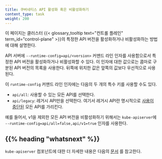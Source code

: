 ```yaml
---
title: 쿠버네티스 API 활성화 혹은 비활성화하기
content_type: task
weight: 200
---
```


<!-- overview -->
이 페이지는 클러스터 {{< glossary_tooltip text="컨트롤 플레인" term_id="control-plane" >}}의
특정한 API 버전을 활성화하거나 비활성화하는 방법에 대해 설명한다.

<!-- steps -->


API 서버에 `--runtime-config=api/<version>` 커맨드 라인 인자를 사용함으로서 특정한 API 버전을 
활성화하거나 비활성화할 수 있다. 이 인자에 대한 값으로는 콤마로 구분된 API 버전의 목록을 사용한다.
뒤쪽에 위치한 값은 앞쪽의 값보다 우선적으로 사용된다.

이 `runtime-config` 커맨드 라인 인자에는 다음의 두 개의 특수 키를 사용할 수도 있다.

- `api/all`: 사용할 수 있는 모든 API를 선택한다.
- `api/legacy`: 레거시 API만을 선택한다. 여기서 레거시 API란 명시적으로
   [사용이 중단된](/docs/reference/using-api/deprecation-policy/) 모든 API를 가리킨다.

예를 들어서, v1을 제외한 모든 API 버전을 비활성화하기 위해서는 `kube-apiserver`에 
`--runtime-config=api/all=false,api/v1=true` 인자를 사용한다.

## {{% heading "whatsnext" %}}

`kube-apiserver` 컴포넌트에 대한 더 자세한 내용은 다음의 [문서](/docs/reference/command-line-tools-reference/kube-apiserver/)
를 참고한다.
